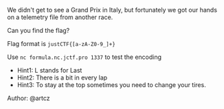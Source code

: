 We didn't get to see a Grand Prix in Italy, but fortunately we got our hands on a telemetry file from another race.

Can you find the flag?

Flag format is `justCTF{[a-zA-Z0-9_]+}`

Use `nc formula.nc.jctf.pro 1337` to test the encoding

* Hint1: L stands for Last
* Hint2: There is a bit in every lap
* Hint3: To stay at the top sometimes you need to change your tires.

Author: @artcz
